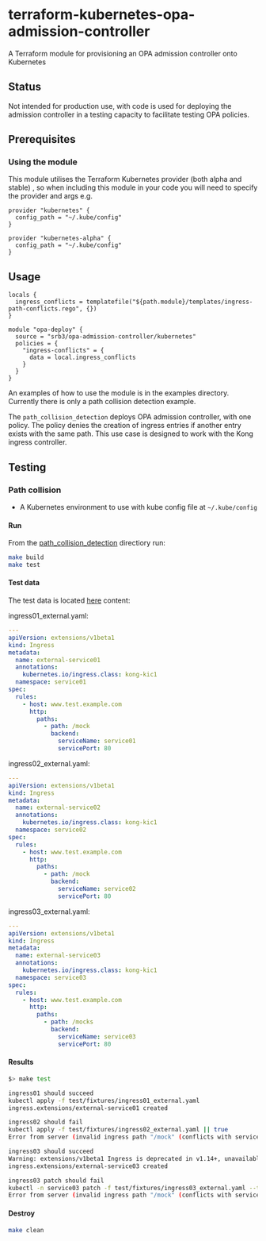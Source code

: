# terraform-kubernetes-opa-admission-controller

A Terraform module for provisioning an OPA admission controller onto Kubernetes

## Status

Not intended for production use, with code is used for
deploying the admission controller in a testing capacity
to facilitate testing OPA policies.

## Prerequisites

### Using the module

This module utilises the Terraform Kubernetes provider (both alpha and stable)
, so when including this module in your code you will need to specify
the provider and args e.g.

```hcl
provider "kubernetes" {
  config_path = "~/.kube/config"
}

provider "kubernetes-alpha" {
  config_path = "~/.kube/config"
}
```

## Usage

```hcl
locals {
  ingress_conflicts = templatefile("${path.module}/templates/ingress-path-conflicts.rego", {})
}

module "opa-deploy" {
  source = "srb3/opa-admission-controller/kubernetes"
  policies = {
    "ingress-conflicts" = {
      data = local.ingress_conflicts
    }
  }
}
```

An examples of how to use the module is in the examples directory.
Currently there is only a path collision detection example.

The `path_collision_detection` deploys OPA admission controller,
with one policy. The policy denies the creation of ingress entries
if another entry exists with the same path. This use case is designed to
work with the Kong ingress controller.

## Testing

### Path collision

* A Kubernetes environment to use with kube config file at `~/.kube/config`

#### Run

From the [path_collision_detection](./examples/path_collision_detection)
directiory run:

``` bash
make build
make test
```

#### Test data

The test data is located [here](./examples/path_collision_detection/test/fixtures)
content:

ingress01_external.yaml:

```yaml
---
apiVersion: extensions/v1beta1
kind: Ingress
metadata:
  name: external-service01
  annotations:
    kubernetes.io/ingress.class: kong-kic1
  namespace: service01
spec:
  rules:
    - host: www.test.example.com
      http:
        paths:
          - path: /mock
            backend:
              serviceName: service01
              servicePort: 80

```

ingress02_external.yaml:

```yaml
---
apiVersion: extensions/v1beta1
kind: Ingress
metadata:
  name: external-service02
  annotations:
    kubernetes.io/ingress.class: kong-kic1
  namespace: service02
spec:
  rules:
    - host: www.test.example.com
      http:
        paths:
          - path: /mock
            backend:
              serviceName: service02
              servicePort: 80

```

ingress03_external.yaml:

```yaml
---
apiVersion: extensions/v1beta1
kind: Ingress
metadata:
  name: external-service03
  annotations:
    kubernetes.io/ingress.class: kong-kic1
  namespace: service03
spec:
  rules:
    - host: www.test.example.com
      http:
        paths:
          - path: /mocks
            backend:
              serviceName: service03
              servicePort: 80

```

#### Results

``` bash
$> make test

ingress01 should succeed
kubectl apply -f test/fixtures/ingress01_external.yaml
ingress.extensions/external-service01 created

ingress02 should fail
kubectl apply -f test/fixtures/ingress02_external.yaml || true
Error from server (invalid ingress path "/mock" (conflicts with service01/external-service01)): error when creating "test/fixtures/ingress02_external.yaml": admission webhook "validating-webhook.openpolicyagent.org" denied the request: invalid ingress path "/mock" (conflicts with service01/external-service01)

ingress03 should succeed
Warning: extensions/v1beta1 Ingress is deprecated in v1.14+, unavailable in v1.22+; use networking.k8s.io/v1 Ingress
ingress.extensions/external-service03 created

ingress03 patch should fail
kubectl -n service03 patch -f test/fixtures/ingress03_external.yaml --type="strategic" --patch-file test/fixtures/ingress03_patch_external.yaml || true
Error from server (invalid ingress path "/mock" (conflicts with service01/external-service01)): admission webhook "validating-webhook.openpolicyagent.org" denied the request: invalid ingress path "/mock" (conflicts with service01/external-service01)

```

#### Destroy

``` bash
make clean
```
